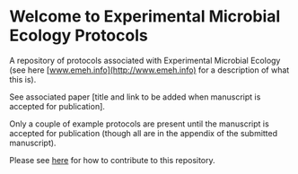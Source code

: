 # Welcome to Experimental Microbial Ecology Protocols

A repository of protocols associated with Experimental Microbial Ecology (see here [www.emeh.info](http://www.emeh.info) for a description of what this is).

See associated paper [title and link to be added when manuscript is accepted for publication].

Only a couple of example protocols are present until the manuscript is accepted for publication (though all are in the appendix of the submitted manuscript).

Please see [here](contributing.md) for how to contribute to this repository.

